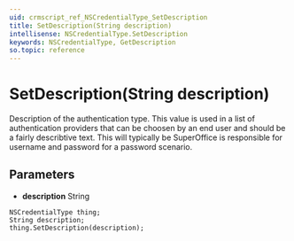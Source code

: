 ```yaml
---
uid: crmscript_ref_NSCredentialType_SetDescription
title: SetDescription(String description)
intellisense: NSCredentialType.SetDescription
keywords: NSCredentialType, GetDescription
so.topic: reference
---
```


# SetDescription(String description)

Description of the authentication type.  This value is used in a list of authentication providers that can be choosen by an end user and should be a fairly describtive text.  This will typically be SuperOffice is responsible for username and password for a password scenario.

## Parameters

* **description** String

```crmscript
NSCredentialType thing;
String description;
thing.SetDescription(description);
```

